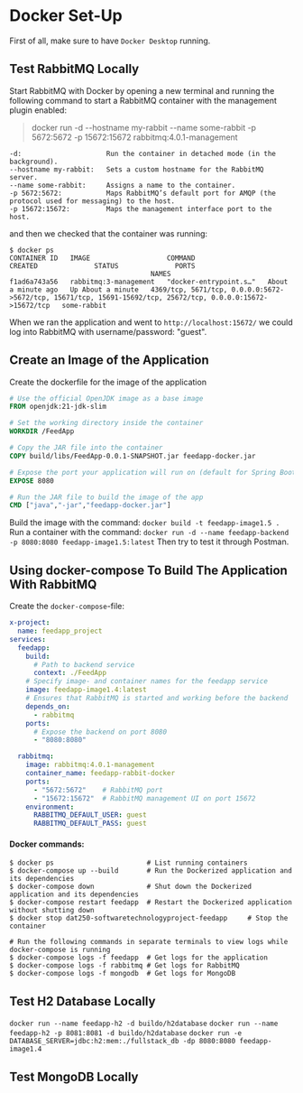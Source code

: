 # Docker Set-Up
First of all, make sure to have `Docker Desktop` running.

## Test RabbitMQ Locally
Start RabbitMQ with Docker by opening a new terminal and running the following command to start a RabbitMQ
container with the management plugin enabled:
> docker run -d --hostname my-rabbit --name some-rabbit -p 5672:5672 -p 15672:15672 rabbitmq:4.0.1-management

``` 
-d:                     Run the container in detached mode (in the background).
--hostname my-rabbit:   Sets a custom hostname for the RabbitMQ server.
--name some-rabbit:     Assigns a name to the container.
-p 5672:5672:           Maps RabbitMQ’s default port for AMQP (the protocol used for messaging) to the host.
-p 15672:15672:         Maps the management interface port to the host.
```
and then we checked that the container was running:
```
$ docker ps
CONTAINER ID   IMAGE                   COMMAND                  CREATED              STATUS              PORTS                                                                      
                                   NAMES
f1ad6a743a56   rabbitmq:3-management   "docker-entrypoint.s…"   About a minute ago   Up About a minute   4369/tcp, 5671/tcp, 0.0.0.0:5672->5672/tcp, 15671/tcp, 15691-15692/tcp, 25672/tcp, 0.0.0.0:15672->15672/tcp   some-rabbit
```
When we ran the application and went to `http://localhost:15672/` we could log into RabbitMQ with username/password: 
"guest".

## Create an Image of the Application 
Create the dockerfile for the image of the application
```Dockerfile 
# Use the official OpenJDK image as a base image
FROM openjdk:21-jdk-slim

# Set the working directory inside the container
WORKDIR /FeedApp

# Copy the JAR file into the container
COPY build/libs/FeedApp-0.0.1-SNAPSHOT.jar feedapp-docker.jar

# Expose the port your application will run on (default for Spring Boot is 8080)
EXPOSE 8080

# Run the JAR file to build the image of the app
CMD ["java","-jar","feedapp-docker.jar"]
```

Build the image with the command: `docker build -t feedapp-image1.5 .`
Run a container with the command: `docker run -d --name feedapp-backend -p 8080:8080 feedapp-image1.5:latest`
Then try to test it through Postman.

## Using docker-compose To Build The Application With RabbitMQ
Create the `docker-compose`-file:
```yaml
x-project:
  name: feedapp_project
services:
  feedapp:
    build:
      # Path to backend service
      context: ./FeedApp
    # Specify image- and container names for the feedapp service
    image: feedapp-image1.4:latest
    # Ensures that RabbitMQ is started and working before the backend
    depends_on:
      - rabbitmq
    ports:
      # Expose the backend on port 8080
      - "8080:8080"

  rabbitmq:
    image: rabbitmq:4.0.1-management
    container_name: feedapp-rabbit-docker
    ports:
      - "5672:5672"    # RabbitMQ port
      - "15672:15672"  # RabbitMQ management UI on port 15672
    environment:
      RABBITMQ_DEFAULT_USER: guest
      RABBITMQ_DEFAULT_PASS: guest
```

#### Docker commands:
```shell
$ docker ps                       # List running containers 
$ docker-compose up --build       # Run the Dockerized application and its dependencies
$ docker-compose down             # Shut down the Dockerized application and its dependencies
$ docker-compose restart feedapp  # Restart the Dockerized application without shutting down
$ docker stop dat250-softwaretechnologyproject-feedapp     # Stop the container

# Run the following commands in separate terminals to view logs while docker-compose is running
$ docker-compose logs -f feedapp  # Get logs for the application 
$ docker-compose logs -f rabbitmq # Get logs for RabbitMQ 
$ docker-compose logs -f mongodb  # Get logs for MongoDB 
```

## Test H2 Database Locally
`docker run --name feedapp-h2 -d buildo/h2database`
`docker run --name feedapp-h2 -p 8081:8081 -d buildo/h2database`
`docker run -e DATABASE_SERVER=jdbc:h2:mem:./fullstack_db -dp 8080:8080 feedapp-image1.4`

## Test MongoDB Locally